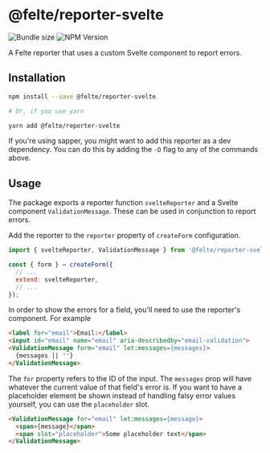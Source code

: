 # @felte/reporter-svelte

![Bundle size](https://img.shields.io/bundlephobia/min/@felte/reporter-svelte)
![NPM Version](https://img.shields.io/npm/v/@felte/reporter-svelte)

A Felte reporter that uses a custom Svelte component to report errors.

## Installation

```sh
npm install --save @felte/reporter-svelte

# Or, if you use yarn

yarn add @felte/reporter-svelte
```

If you're using sapper, you might want to add this reporter as a dev dependency. You can do this by adding the `-D` flag to any of the commands above.

## Usage

The package exports a reporter function `svelteReporter` and a Svelte component `ValidationMessage`. These can be used in conjunction to report errors.

Add the reporter to the `reporter` property of `createForm` configuration.

```javascript
import { svelteReporter, ValidationMessage } from '@felte/reporter-svelte';

const { form } = createForm({
  // ...
  extend: svelteReporter,
  // ...
});
```

In order to show the errors for a field, you'll need to use the reporter's component. For example

```html
<label for="email">Email:</label>
<input id="email" name="email" aria-describedby="email-validation">
<ValidationMessage form="email" let:messages={messages}>
  {messages || ''}
</ValidationMessage>
```

The `for` property refers to the ID of the input. The `messages` prop will have whatever the current value of that field's error is. If you want to have a placeholder element be shown instead of handling falsy error values yourself, you can use the `placeholder` slot.

```html
<ValidationMessage for="email" let:messages={message}>
  <span>{message}</span>
  <span slot="placeholder">Some placeholder text</span>
</ValidationMessage>
```
